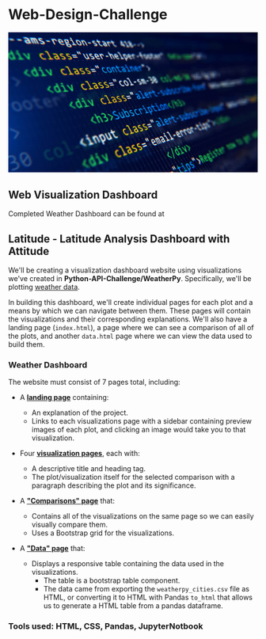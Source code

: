 # Web-Design-Challenge 

![HTML_scaled.jpeg](https://github.com/PeiDay/Web-Design-Challenge/blob/main/Resources/assets/HTML_scaled.jpeg)

## Web Visualization Dashboard

Completed Weather Dashboard can be found at 

## Latitude - Latitude Analysis Dashboard with Attitude

We'll be creating a visualization dashboard website using visualizations we've created in **Python-API-Challenge/WeatherPy**.  Specifically, we'll be plotting [weather data](Resources/weatherpy_cities.csv).

In building this dashboard, we'll create individual pages for each plot and a means by which we can navigate between them. These pages will contain the visualizations and their corresponding explanations. We'll also have a landing page (`index.html`), a page where we can see a comparison of all of the plots, and another `data.html` page where we can view the data used to build them.

### Weather Dashboard

The website must consist of 7 pages total, including:

* A **[landing page](#landing-page)** containing:
  * An explanation of the project.
  * Links to each visualizations page with a sidebar containing preview images of each plot, and clicking an image would take you to that visualization.

* Four **[visualization pages](#visualization-pages)**, each with:
  * A descriptive title and heading tag.
  * The plot/visualization itself for the selected comparison with a paragraph describing the plot and its significance.

* A **["Comparisons" page](#comparisons-page)** that:
  * Contains all of the visualizations on the same page so we can easily visually compare them.
  * Uses a Bootstrap grid for the visualizations.

* A **["Data" page](#data-page)** that:
  * Displays a responsive table containing the data used in the visualizations.
    * The table is a bootstrap table component.
    * The data came from exporting the `weatherpy_cities.csv` file as HTML, or converting it to HTML with Pandas `to_html` that allows us to generate a HTML table from a pandas dataframe. 

### Tools used: HTML, CSS, Pandas, JupyterNotbook